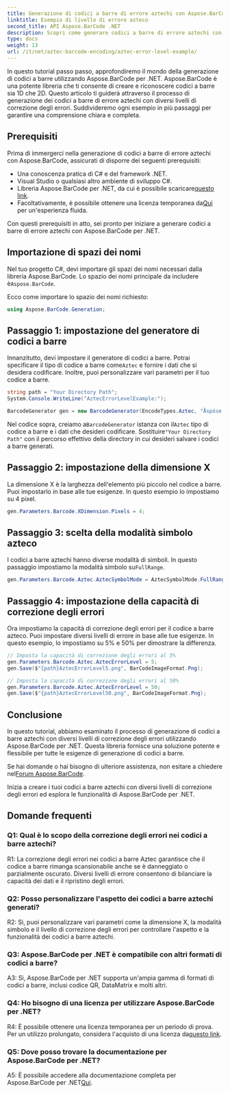 ```yaml
---
title: Generazione di codici a barre di errore aztechi con Aspose.BarCode per .NET
linktitle: Esempio di livello di errore azteco
second_title: API Aspose.BarCode .NET
description: Scopri come generare codici a barre di errore aztechi con diversi livelli di errore utilizzando Aspose.BarCode per .NET. Guida completa per la creazione di codici a barre.
type: docs
weight: 13
url: /it/net/aztec-barcode-encoding/aztec-error-level-example/
---
```

In questo tutorial passo passo, approfondiremo il mondo della generazione di codici a barre utilizzando Aspose.BarCode per .NET. Aspose.BarCode è una potente libreria che ti consente di creare e riconoscere codici a barre sia 1D che 2D. Questo articolo ti guiderà attraverso il processo di generazione dei codici a barre di errore aztechi con diversi livelli di correzione degli errori. Suddivideremo ogni esempio in più passaggi per garantire una comprensione chiara e completa.

## Prerequisiti

Prima di immergerci nella generazione di codici a barre di errore aztechi con Aspose.BarCode, assicurati di disporre dei seguenti prerequisiti:

- Una conoscenza pratica di C# e del framework .NET.
- Visual Studio o qualsiasi altro ambiente di sviluppo C#.
-  Libreria Aspose.BarCode per .NET, da cui è possibile scaricare[questo link](https://releases.aspose.com/barcode/net/).
-  Facoltativamente, è possibile ottenere una licenza temporanea da[Qui](https://purchase.aspose.com/temporary-license/) per un'esperienza fluida.

Con questi prerequisiti in atto, sei pronto per iniziare a generare codici a barre di errore aztechi con Aspose.BarCode per .NET.

## Importazione di spazi dei nomi

Nel tuo progetto C#, devi importare gli spazi dei nomi necessari dalla libreria Aspose.BarCode. Lo spazio dei nomi principale da includere è`Aspose.BarCode`.

Ecco come importare lo spazio dei nomi richiesto:

```csharp
using Aspose.BarCode.Generation;
```

## Passaggio 1: impostazione del generatore di codici a barre

 Innanzitutto, devi impostare il generatore di codici a barre. Potrai specificare il tipo di codice a barre come`Aztec` e fornire i dati che si desidera codificare. Inoltre, puoi personalizzare vari parametri per il tuo codice a barre.

```csharp
string path = "Your Directory Path";
System.Console.WriteLine("AztecErrorLevelExample:");

BarcodeGenerator gen = new BarcodeGenerator(EncodeTypes.Aztec, "Åspóse.Barcóde© is a powerful library to generate & recognize 1D & 2D barcodes");
```

 Nel codice sopra, creiamo a`BarcodeGenerator` istanza con il`Aztec` tipo di codice a barre e i dati che desideri codificare. Sostituire`"Your Directory Path"` con il percorso effettivo della directory in cui desideri salvare i codici a barre generati.

## Passaggio 2: impostazione della dimensione X

La dimensione X è la larghezza dell'elemento più piccolo nel codice a barre. Puoi impostarlo in base alle tue esigenze. In questo esempio lo impostiamo su 4 pixel.

```csharp
gen.Parameters.Barcode.XDimension.Pixels = 4;
```

## Passaggio 3: scelta della modalità simbolo azteco

 I codici a barre aztechi hanno diverse modalità di simboli. In questo passaggio impostiamo la modalità simbolo su`FullRange`.

```csharp
gen.Parameters.Barcode.Aztec.AztecSymbolMode = AztecSymbolMode.FullRange;
```

## Passaggio 4: impostazione della capacità di correzione degli errori

Ora impostiamo la capacità di correzione degli errori per il codice a barre azteco. Puoi impostare diversi livelli di errore in base alle tue esigenze. In questo esempio, lo impostiamo su 5% e 50% per dimostrare la differenza.

```csharp
// Imposta la capacità di correzione degli errori al 5%
gen.Parameters.Barcode.Aztec.AztecErrorLevel = 5;
gen.Save($"{path}AztecErrorLevel5.png", BarCodeImageFormat.Png);

// Imposta la capacità di correzione degli errori al 50%
gen.Parameters.Barcode.Aztec.AztecErrorLevel = 50;
gen.Save($"{path}AztecErrorLevel50.png", BarCodeImageFormat.Png);
```

## Conclusione

In questo tutorial, abbiamo esaminato il processo di generazione di codici a barre aztechi con diversi livelli di correzione degli errori utilizzando Aspose.BarCode per .NET. Questa libreria fornisce una soluzione potente e flessibile per tutte le esigenze di generazione di codici a barre.

 Se hai domande o hai bisogno di ulteriore assistenza, non esitare a chiedere nel[Forum Aspose.BarCode](https://forum.aspose.com/c/barcode/13).

Inizia a creare i tuoi codici a barre aztechi con diversi livelli di correzione degli errori ed esplora le funzionalità di Aspose.BarCode per .NET.

## Domande frequenti

### Q1: Qual è lo scopo della correzione degli errori nei codici a barre aztechi?

R1: La correzione degli errori nei codici a barre Aztec garantisce che il codice a barre rimanga scansionabile anche se è danneggiato o parzialmente oscurato. Diversi livelli di errore consentono di bilanciare la capacità dei dati e il ripristino degli errori.

### Q2: Posso personalizzare l'aspetto dei codici a barre aztechi generati?

R2: Sì, puoi personalizzare vari parametri come la dimensione X, la modalità simbolo e il livello di correzione degli errori per controllare l'aspetto e la funzionalità dei codici a barre aztechi.

### Q3: Aspose.BarCode per .NET è compatibile con altri formati di codici a barre?

A3: Sì, Aspose.BarCode per .NET supporta un'ampia gamma di formati di codici a barre, inclusi codice QR, DataMatrix e molti altri.

### Q4: Ho bisogno di una licenza per utilizzare Aspose.BarCode per .NET?

 R4: È possibile ottenere una licenza temporanea per un periodo di prova. Per un utilizzo prolungato, considera l'acquisto di una licenza da[questo link](https://purchase.aspose.com/buy).

### Q5: Dove posso trovare la documentazione per Aspose.BarCode per .NET?

 A5: È possibile accedere alla documentazione completa per Aspose.BarCode per .NET[Qui](https://reference.aspose.com/barcode/net/).